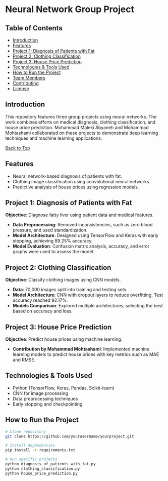 # Neural Network Group Project


## Table of Contents
- [Introduction](#introduction)
- [Features](#features)
- [Project 1: Diagnosis of Patients with Fat](#project-1-diagnosis-of-patients-with-fat)
- [Project 2: Clothing Classification](#project-2-clothing-classification)
- [Project 3: House Price Prediction](#project-3-house-price-prediction)
- [Technologies & Tools Used](#technologies--tools-used)
- [How to Run the Project](#how-to-run-the-project)
- [Team Members](#team-members)
- [Contributing](#contributing)
- [License](#license)

## Introduction
This repository features three group projects using neural networks. The work combines efforts on medical diagnosis, clothing classification, and house price prediction. Mohammad Maleki Abyaneh and Mohammad Mohtashami collaborated on these projects to demonstrate deep learning techniques and machine learning applications.

[Back to Top](#table-of-contents)
## Features
- Neural network-based diagnosis of patients with fat.
- Clothing image classification using convolutional neural networks.
- Predictive analysis of house prices using regression models.

## Project 1: Diagnosis of Patients with Fat

**Objective**: Diagnose fatty liver using patient data and medical features.

- **Data Preprocessing**: Removed inconsistencies, such as zero blood pressure, and used standardization.
- **Model Architecture**: Designed using TensorFlow and Keras with early stopping, achieving 89.25% accuracy.
- **Model Evaluation**: Confusion matrix analysis, accuracy, and error graphs were used to assess the model.

## Project 2: Clothing Classification

**Objective**: Classify clothing images using CNN models.

- **Data**: 70,000 images split into training and testing sets.
- **Model Architecture**: CNN with dropout layers to reduce overfitting. Test accuracy reached 92.17%.
- **Models Comparison**: Explored multiple architectures, selecting the best based on accuracy and loss.

## Project 3: House Price Prediction

**Objective**: Predict house prices using machine learning.

- **Contribution by Mohammad Mohtashami**: Implemented machine learning models to predict house prices with key metrics such as MAE and RMSE.
  
## Technologies & Tools Used
- Python (TensorFlow, Keras, Pandas, Scikit-learn)
- CNN for image processing
- Data preprocessing techniques
- Early stopping and checkpointing

## How to Run the Project

```bash
# Clone repository
git clone https://github.com/yourusername/yourproject.git

# Install dependencies
pip install -r requirements.txt

# Run specific projects
python diagnosis_of_patients_with_fat.py
python clothing_classification.py
python house_price_prediction.py
